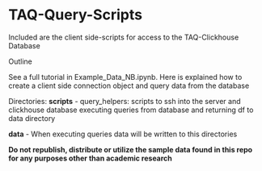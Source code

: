 # TAQ-Query-Scripts
Included are the client side-scripts for access to the TAQ-Clickhouse Database

Outline

See a full tutorial in Example_Data_NB.ipynb. Here is explained how to create a client side connection object and query data from the database 

Directories:
**scripts**
    - query_helpers: scripts to ssh into the server and clickhouse database executing queries from database and returning df to data directory
        

**data**
    - When executing queries data will be written to this directories  
    



**Do not republish, distribute or utilize the sample data found in this repo for any purposes other than academic research**
